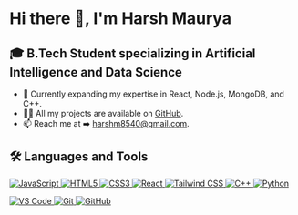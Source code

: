 # Hi there 👋, I'm Harsh Maurya

## 🎓 B.Tech Student specializing in Artificial Intelligence and Data Science

- 🌱 Currently expanding my expertise in React, Node.js, MongoDB, and C++.
- 👨‍💻 All my projects are available on [GitHub](https://github.com/HarshMaurya04).
- 📫 Reach me at ➡️ [harshm8540@gmail.com](mailto:harshm8540@gmail.com).

## 🛠️ Languages and Tools

<p align="left">
  <!-- First Row -->
  <a href="https://developer.mozilla.org/en-US/docs/Web/JavaScript" target="_blank"> 
    <img src="https://img.shields.io/badge/JAVASCRIPT-F7DF1E?style=for-the-badge&logo=javascript&logoColor=black" alt="JavaScript"/> 
  </a>
  <a href="https://developer.mozilla.org/en-US/docs/Web/HTML" target="_blank"> 
    <img src="https://img.shields.io/badge/HTML5-E34F26?style=for-the-badge&logo=html5&logoColor=white" alt="HTML5"/> 
  </a>
  <a href="https://developer.mozilla.org/en-US/docs/Web/CSS" target="_blank"> 
    <img src="https://img.shields.io/badge/CSS3-1572B6?style=for-the-badge&logo=css3&logoColor=white" alt="CSS3"/> 
  </a>
  <a href="https://react.dev/" target="_blank"> 
    <img src="https://img.shields.io/badge/REACT-61DAFB?style=for-the-badge&logo=react&logoColor=black" alt="React"/> 
  </a>
  <a href="https://tailwindcss.com/" target="_blank"> 
    <img src="https://img.shields.io/badge/TAILWIND%20CSS-06B6D4?style=for-the-badge&logo=tailwindcss&logoColor=white" alt="Tailwind CSS"/> 
  </a>
  <a href="https://isocpp.org/" target="_blank"> 
    <img src="https://img.shields.io/badge/C++-00599C?style=for-the-badge&logo=c%2B%2B&logoColor=white" alt="C++"/> 
  </a>
  <a href="https://www.python.org" target="_blank"> 
    <img src="https://img.shields.io/badge/PYTHON-3776AB?style=for-the-badge&logo=python&logoColor=white" alt="Python"/> 
  </a>
</p>

<p align="left">
  <!-- Second Row -->
  <a href="https://code.visualstudio.com/" target="_blank"> 
    <img src="https://img.shields.io/badge/VS%20CODE-007ACC?style=for-the-badge&logo=visual-studio-code&logoColor=white" alt="VS Code"/> 
  </a>
  <a href="https://git-scm.com/" target="_blank"> 
    <img src="https://img.shields.io/badge/GIT-F05032?style=for-the-badge&logo=git&logoColor=white" alt="Git"/> 
  </a>
  <a href="https://github.com/" target="_blank"> 
    <img src="https://img.shields.io/badge/GITHUB-181717?style=for-the-badge&logo=github&logoColor=white" alt="GitHub"/> 
  </a>
</p>
